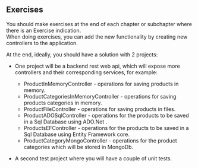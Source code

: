 ## Exercises

You should make exercises at the end of each chapter or subchapter where there is an Exercise indication.  
When doing exercises, you can add the new functionality by creating new controllers to the application.  

At the end, ideally, you should have a solution with 2 projects:  
 - One project will be a backend rest web api, which will expose more controllers and their corresponding services, for example:  
   - ProductInMemoryController - operations for saving products in memory.  
   - ProductCategoriesInMemoryController - operations for saving products categories in memory.  
   - ProductFileController - operations for saving products in files.  
   - ProductADOSqlController -  operations for the products to be saved in a Sql Database using ADO.Net .
   - ProductsEFController - operations for the products to be saved in a Sql Database using Entity Framework core.  
   - ProductCategoryMongoController - operations for the product categories which will be stored in MongoDb.  

 - A second test project where you will have a couple of unit tests.  

